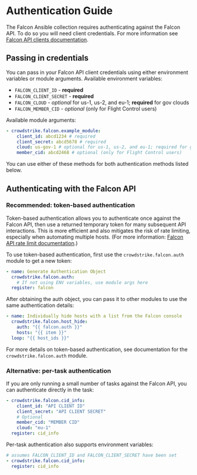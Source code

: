 # Authentication Guide

The Falcon Ansible collection requires authenticating against the Falcon API. To do so you will
need client credentials. For more information see [Falcon API clients documentation](https://falcon.crowdstrike.com/documentation/page/a2a7fc0e/crowdstrike-oauth2-based-apis#mf8226da).

## Passing in credentials

You can pass in your Falcon API client credentials using either environment variables or
module arguments. Available environment variables:

- `FALCON_CLIENT_ID` - **required**
- `FALCON_CLIENT_SECRET` - **required**
- `FALCON_CLOUD` - *optional* for us-1, us-2, and eu-1; **required** for gov clouds
- `FALCON_MEMBER_CID` - *optional* (only for Flight Control users)

Available module arguments:

```yaml
- crowdstrike.falcon.example_module:
    client_id: abcd1234 # required
    client_secret: abcd5678 # required
    cloud: us-gov-1 # optional for us-1, us-2, and eu-1; required for gov clouds
    member_cid: abcd2468 # optional (only for Flight Control users)
```

You can use either of these methods for both authentication methods listed below.

## Authenticating with the Falcon API

### Recommended: token-based authentication

Token-based authentication allows you to authenticate once against the Falcon API, then use a
returned temporary token for many subsequent API interactions. This is more efficient
and also mitigates the risk of rate limiting, especially when automating multiple hosts.
(For more information: [Falcon API rate limit documentation](https://falcon.crowdstrike.com/documentation/page/a2a7fc0e/crowdstrike-oauth2-based-apis#af41971e).)

To use token-based authentication, first use the `crowdstrike.falcon.auth` module to get a new token:

```yaml
- name: Generate Authentication Object
  crowdstrike.falcon.auth:
    # If not using ENV variables, use module args here
  register: falcon
```

After obtaining the auth object, you can pass it to other modules to use the same authentication details:

```yaml
- name: Individually hide hosts with a list from the Falcon console
  crowdstrike.falcon.host_hide:
    auth: "{{ falcon.auth }}"
    hosts: "{{ item }}"
  loop: "{{ host_ids }}"
```

For more details on token-based authentication, see documentation for the `crowdstrike.falcon.auth` module.

### Alternative: per-task authentication

If you are only running a small number of tasks against the Falcon API, you can authenticate directly in the task:

```yaml
- crowdstrike.falcon.cid_info:
    client_id: "API CLIENT ID"
    client_secret: "API CLIENT SECRET"
    # Optional
    member_cid: "MEMBER CID"
    cloud: "eu-1"
  register: cid_info
```

Per-task authentication also supports environment variables:

```yaml
# assumes FALCON_CLIENT_ID and FALCON_CLIENT_SECRET have been set
- crowdstrike.falcon.cid_info:
  register: cid_info
```
